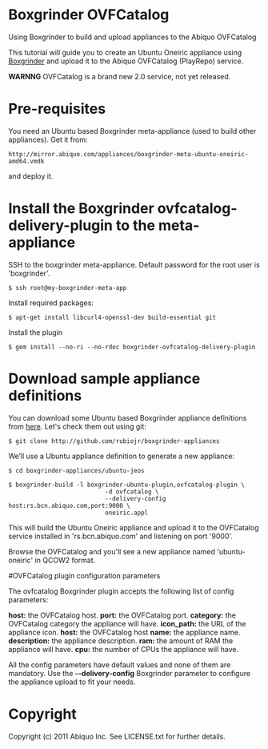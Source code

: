 # Boxgrinder OVFCatalog

Using Boxgrinder to build and upload appliances to the Abiquo OVFCatalog

This tutorial will guide you to create an Ubuntu Oneiric appliance using [Boxgrinder](http://boxgrinder.org) and upload it to the Abiquo OVFCatalog (PlayRepo) service.

**WARNNG**
OVFCatalog is a brand new 2.0 service, not yet released.

# Pre-requisites

You need an Ubuntu based Boxgrinder meta-appliance (used to build other appliances). Get it from:

    http://mirror.abiquo.com/appliances/boxgrinder-meta-ubuntu-oneiric-amd64.vmdk

and deploy it.

# Install the Boxgrinder ovfcatalog-delivery-plugin to the meta-appliance

SSH to the boxgrinder meta-appliance. Default password for the root user is 'boxgrinder'.

    $ ssh root@my-boxgrinder-meta-app

Install required packages:

    $ apt-get install libcurl4-openssl-dev build-essential git

Install the plugin

    $ gem install --no-ri --no-rdoc boxgrinder-ovfcatalog-delivery-plugin

# Download sample appliance definitions

You can download some Ubuntu based Boxgrinder appliance definitions from [here](http://github.com/rubiojr/boxgrinder-appliances). Let's check them out using git:

    $ git clone http://github.com/rubiojr/boxgrinder-appliances

We’ll use a Ubuntu appliance definition to generate a new appliance:

    $ cd boxgrinder-appliances/ubuntu-jeos

    $ boxgrinder-build -l boxgrinder-ubuntu-plugin,ovfcatalog-plugin \
                               -d ovfcatalog \
                               --delivery-config host:rs.bcn.abiquo.com,port:9000 \
                               oneiric.appl

This will build the Ubuntu Oneiric appliance and upload it to the OVFCatalog service installed in 'rs.bcn.abiquo.com' and  listening on port '9000'.



Browse the OVFCatalog and you'll see a new appliance named 'ubuntu-oneiric' in QCOW2 format.

#OVFCatalog plugin configuration parameters

The ovfcatalog Boxgrinder plugin accepts the following list of config parameters:

**host:** the OVFCatalog host.
**port:** the OVFCatalog port.
**category:** the OVFCatalog category the appliance will have.
**icon_path:** the URL of the appliance icon.
**host:** the OVFCatalog host
**name:** the appliance name.
**description:** the appliance description.
**ram:** the amount of RAM the appliance will have.
**cpu:** the number of CPUs the appliance will have.

All the config parameters have default values and none of them are mandatory. Use the **--delivery-config** Boxgrinder parameter to configure the appliance upload to fit your needs.


# Copyright

Copyright (c) 2011 Abiquo Inc. See LICENSE.txt for
further details.

